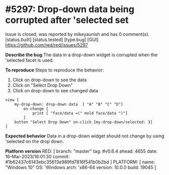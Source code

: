 
#5297: Drop-down data being corrupted after 'selected set
================================================================================
Issue is closed, was reported by mikeyaunish and has 0 comment(s).
[status.built] [status.tested] [type.bug] [GUI]
<https://github.com/red/red/issues/5297>

**Describe the bug**
The data in a drop-down widget is corrupted when the 'selected facet is used.

**To reproduce**
Steps to reproduce the behavior:
1. Click on drop-down to see the data
2. Click on "Select Drop Down"
3. Click on drop-down to see changed data
```
view [
    my-drop-down: drop-down data  [ "A" "B" "C" "D"]
        on-change [
            print [ "face/data =(" mold face/data ")"]
        ]
    button "Select Drop Down" on-click [my-drop-down/selected: 3]
]
```
**Expected behavior**
Data in a drop-down widget should not change by using 'selected on the drop down.


**Platform version**
RED: [ branch: "master" tag: #v0.6.4 ahead: 4655 date: 16-Mar-2023/16:01:30 commit: #1b62437c6143ebc35613e989fd7816f541b0b2bd ]
PLATFORM: [ name: "Windows 10" OS: 'Windows arch: 'x86-64 version: 10.0.0 build: 19045 ]



